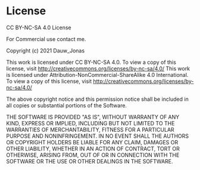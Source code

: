 # License

CC BY-NC-SA 4.0 License

For Commercial use contact me.

Copyright (c) 2021 Dauw_Jonas

This work is licensed under CC BY-NC-SA 4.0. To view a copy of this license, visit <http://creativecommons.org/licenses/by-nc-sa/4.0/>
This work is licensed under Attribution-NonCommercial-ShareAlike 4.0 International. To view a copy of this license, visit <http://creativecommons.org/licenses/by-nc-sa/4.0/>

The above copyright notice and this permission notice shall be included in all copies or substantial portions of the Software.

THE SOFTWARE IS PROVIDED "AS IS", WITHOUT WARRANTY OF ANY KIND, EXPRESS OR IMPLIED, INCLUDING BUT NOT LIMITED TO THE WARRANTIES OF MERCHANTABILITY, FITNESS FOR A PARTICULAR PURPOSE AND NONINFRINGEMENT. IN NO EVENT SHALL THE AUTHORS OR COPYRIGHT HOLDERS BE LIABLE FOR ANY CLAIM, DAMAGES OR OTHER LIABILITY, WHETHER IN AN ACTION OF CONTRACT, TORT OR OTHERWISE, ARISING FROM, OUT OF OR IN CONNECTION WITH THE SOFTWARE OR THE USE OR OTHER DEALINGS IN THE SOFTWARE.
